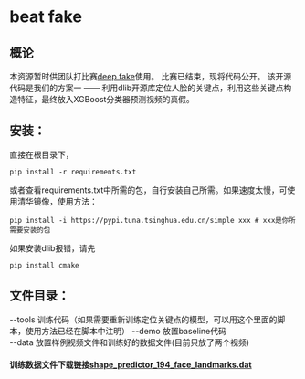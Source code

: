 # beat fake

## 概论
本资源暂时供团队打比赛[deep fake](https://www.kaggle.com/c/deepfake-detection-challenge)使用。
比赛已结束，现将代码公开。
该开源代码是我们的方案一 —— 利用dlib开源库定位人脸的关键点，利用这些关键点构造特征，最终放入XGBoost分类器预测视频的真假。


## 安装：
直接在根目录下，
```{bash}
pip install -r requirements.txt
```
或者查看requirements.txt中所需的包，自行安装自己所需。如果速度太慢，可使用清华镜像，使用方法：
```{bash}
pip install -i https://pypi.tuna.tsinghua.edu.cn/simple xxx # xxx是你所需要安装的包
```
如果安装dlib报错，请先
```{bash}
pip install cmake
```
## 文件目录：
--tools 训练代码（如果需要重新训练定位关键点的模型，可以用这个里面的脚本，使用方法已经在脚本中注明）
--demo 放置baseline代码  
--data 放置样例视频文件和训练好的数据文件(目前只放了两个视频)  

#### 训练数据文件下载链接[shape_predictor_194_face_landmarks.dat](https://www.dropbox.com/sh/t5h024w0xkedq0j/AABS3GprqIvb_PwqeHOn2dxNa?dl=0)

